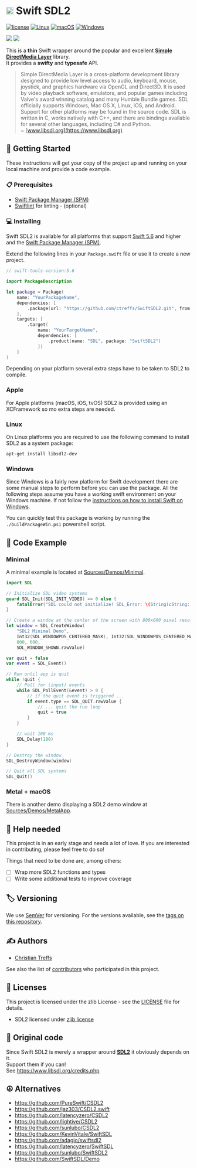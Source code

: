 
# <img src="https://www.libsdl.org/media/SDL_logo.png" height="20" max-width="90%" alt="SDL2" /> Swift SDL2

[![license](https://img.shields.io/badge/license-zlib-brightgreen.svg)](LICENSE)
[![Linux](https://github.com/ctreffs/SwiftSDL2/actions/workflows/ci-linux.yml/badge.svg)](https://github.com/ctreffs/SwiftSDL2/actions/workflows/ci-linux.yml)
[![macOS](https://github.com/ctreffs/SwiftSDL2/actions/workflows/ci-macos.yml/badge.svg)](https://github.com/ctreffs/SwiftSDL2/actions/workflows/ci-macos.yml)
[![Windows](https://github.com/ctreffs/SwiftSDL2/actions/workflows/ci-windows.yml/badge.svg)](https://github.com/ctreffs/SwiftSDL2/actions/workflows/ci-windows.yml)

[![](https://img.shields.io/endpoint?url=https%3A%2F%2Fswiftpackageindex.com%2Fapi%2Fpackages%2Fctreffs%2FSwiftSDL2%2Fbadge%3Ftype%3Dswift-versions)](https://swiftpackageindex.com/ctreffs/SwiftSDL2)
[![](https://img.shields.io/endpoint?url=https%3A%2F%2Fswiftpackageindex.com%2Fapi%2Fpackages%2Fctreffs%2FSwiftSDL2%2Fbadge%3Ftype%3Dplatforms)](https://swiftpackageindex.com/ctreffs/SwiftSDL2)

This is a  **thin** Swift wrapper around the popular and excellent [**Simple DirectMedia Layer**](https://www.libsdl.org) library.  
It provides a **swifty** and **typesafe** API. 

> Simple DirectMedia Layer is a cross-platform development library designed to provide low level access to audio, keyboard, mouse, joystick, and graphics hardware via OpenGL and Direct3D. It is used by video playback software, emulators, and popular games including Valve's award winning catalog and many Humble Bundle games.
> SDL officially supports Windows, Mac OS X, Linux, iOS, and Android. Support for other platforms may be found in the source code.
> SDL is written in C, works natively with C++, and there are bindings available for several other languages, including C# and Python.   
> ~ [www.libsdl.org](https://www.libsdl.org)

## 🚀 Getting Started

These instructions will get your copy of the project up and running on your local machine and provide a code example.

### 📋 Prerequisites

* [Swift Package Manager (SPM)](https://github.com/apple/swift-package-manager)
* [Swiftlint](https://github.com/realm/SwiftLint) for linting - (optional)

### 💻 Installing

Swift SDL2 is available for all platforms that support [Swift 5.6](https://swift.org/) and higher and the [Swift Package Manager (SPM)](https://github.com/apple/swift-package-manager).

Extend the following lines in your `Package.swift` file or use it to create a new project.

```swift
// swift-tools-version:5.6

import PackageDescription

let package = Package(
    name: "YourPackageName",
    dependencies: [
        .package(url: "https://github.com/ctreffs/SwiftSDL2.git", from: "1.4.0")
    ],
    targets: [
        .target(
            name: "YourTargetName",
            dependencies: [
                .product(name: "SDL", package: "SwiftSDL2")
            ])
    ]
)

```
Depending on your platform several extra steps have to be taken to SDL2 to compile.

### Apple

For Apple platforms (macOS, iOS, tvOS) SDL2 is provided using an XCFramework so mo extra steps are needed.

### Linux

On Linux platforms you are required to use the following command to install SDL2 as a system package:

```sh
apt-get install libsdl2-dev
```

### Windows

Since Windows is a fairly new platform for Swift development there are some manual steps to perform before you can use the package.
All the following steps assume you have a working swift environment on your Windows machine.
If not follow the [instructions on how to install Swift on Windows](https://www.swift.org/download/#windows).

You can quickly test this package is working by running the `./buildPackageWin.ps1` powershell script.

## 📝 Code Example

### Minimal

A minimal example is located at [Sources/Demos/Minimal](Sources/Demos/Minimal).   

```swift
import SDL

// Initialize SDL video systems
guard SDL_Init(SDL_INIT_VIDEO) == 0 else {
    fatalError("SDL could not initialize! SDL_Error: \(String(cString: SDL_GetError()))")
}

// Create a window at the center of the screen with 800x600 pixel resolution
let window = SDL_CreateWindow(
    "SDL2 Minimal Demo",
    Int32(SDL_WINDOWPOS_CENTERED_MASK), Int32(SDL_WINDOWPOS_CENTERED_MASK),
    800, 600,
    SDL_WINDOW_SHOWN.rawValue)

var quit = false
var event = SDL_Event()

// Run until app is quit
while !quit {
    // Poll for (input) events
    while SDL_PollEvent(&event) > 0 {
        // if the quit event is triggered ...
        if event.type == SDL_QUIT.rawValue {
            // ... quit the run loop
            quit = true
        }
    }

    // wait 100 ms
    SDL_Delay(100)
}

// Destroy the window
SDL_DestroyWindow(window)

// Quit all SDL systems
SDL_Quit()
```

### Metal + macOS

There is another demo displaying a SDL2 demo window at [Sources/Demos/MetalApp](Sources/Demos/MetalApp).


## 💁 Help needed

This project is in an early stage and needs a lot of love.
If you are interested in contributing, please feel free to do so!

Things that need to be done are, among others:

- [ ] Wrap more SDL2 functions and types
- [ ] Write some additional tests to improve coverage

## 🏷️ Versioning

We use [SemVer](http://semver.org/) for versioning. For the versions available, see the [tags on this repository](https://github.com/ctreffs/SwiftSDL2/tags). 

## ✍️ Authors

* [Christian Treffs](https://github.com/ctreffs)

See also the list of [contributors](https://github.com/ctreffs/SwiftSDL2/contributors) who participated in this project.

## 🔏 Licenses

This project is licensed under the zlib License - see the [LICENSE](LICENSE) file for details.

* SDL2 licensed under [zlib license](https://www.libsdl.org/license.php)


## 🙏 Original code

Since Swift SDL2 is merely a wrapper around [**SDL2**](https://www.libsdl.org) it obviously depends on it.       
Support them if you can!  
See <https://www.libsdl.org/credits.php>

## ☮️ Alternatives

* <https://github.com/PureSwift/CSDL2>
* <https://github.com/jaz303/CSDL2.swift>
* <https://github.com/latencyzero/CSDL2>
* <https://github.com/lightive/CSDL2>
* <https://github.com/sunlubo/CSDL2>
* <https://github.com/KevinVitale/SwiftSDL>
* <https://github.com/adagio/swiftsdl2>
* <https://github.com/latencyzero/SwiftSDL>
* <https://github.com/sunlubo/SwiftSDL2>
* <https://github.com/SwiftSDL/Demo>
